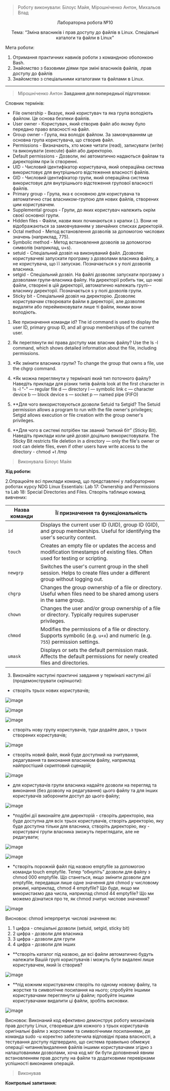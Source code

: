 > Роботу виконували: Білоус Майя, Мірошніченко Антон, Михальов Влад
<p align="center"> 
Лабораторна робота №10
</p>

<p align="center"> 
Тема: “Зміна власників і прав доступу до файлів в Linux. Спеціальні каталоги та файли в Linux”
</p>

Мета роботи: 

1. Отримання практичних навиків роботи з командною оболонкою Bash.
2. Знайомство з базовими діями при зміні власників файлів, .прав доступу до файлів 
3. Знайомство з спеціальними каталогами та файлами в Linux.

---

> Мірошніченко Антон
__Завдання для попередньої підготовки:__

Словник термінів:
- File ownership - Вказує, який користувач та яка група володіють файлом. Це основа безпеки файлів.
- User owner  - Користувач, який створив файл або якому було передано право власності на файл.
- Group owner - Група, яка володіє файлом. За замовчуванням це основна група користувача, що створив файл.
- Permissions - Визначають, хто може читати (read), записувати (write) та виконувати (execute) файл або директорію.
- Default permissions - Дозволи, які автоматично надаються файлам та директоріям при їх створенні.
- UID - Числовий ідентифікатор користувача, який операційна система використовує для внутрішнього відстеження власності файлів.
- GID - Числовий ідентифікатор групи, який операційна система використовує для внутрішнього відстеження групової власності файлів.
- Primary group - Група, яка є основною для користувача та автоматично стає власником-групою для нових файлів, створених цим користувачем.
- Supplemental groups - Групи, до яких користувач належить окрім своєї основної групи.
- Hidden files - Файли, назви яких починаються з крапки (.). Вони не відображаються за замовчуванням у звичайних списках директорій.
- Octal method - Метод встановлення дозволів за допомогою числових значень (наприклад, 775).
- Symbolic method - Метод встановлення дозволів за допомогою символів (наприклад, u+s).
- setuid - Спеціальний дозвіл на виконуваний файл. Дозволяє користувачеві запускати програму з дозволами власника файлу, а не користувача, що її запускає. Позначається s у полі дозволів власника.
- setgid - Спеціальний дозвіл. На файлі дозволяє запускати програму з дозволами групи-власника файлу. На директорії робить так, що нові файли, створені в цій директорії, автоматично належать групі--власнику директорії. Позначається s у полі дозволів групи.
- Sticky bit - Спеціальний дозвіл на директорію. Дозволяє користувачам створювати файли в директорії, але дозволяє видаляти або перейменовувати лише ті файли, якими вони володіють.

1. Яке призначення команди id?
The id command is used to display the user ID, primary group ID, and all group memberships of the current user.

2. Як переглянути які права доступу має власник файлу?
Use the ls -l command, which shows detailed information about the file, including permissions.

3. *Як змінити власника групи?
To change the group that owns a file, use the chgrp command.

4. *Як можна переглянути у терміналі який тип поточного файлу? Наведіть приклади для різних типів файлів
look at the first character in ls -l
"-" — regular file
d — directory
l — symbolic link
c — character device
b — block device
s — socket
p — named pipe (FIFO)

5. **Для чого використовуються дозволи Setuid та Setgid?
The Setuid permission allows a program to run with the file owner's privileges; Setgid allows execution or file creation with the group owner's privileges.

6. **Для чого в системі потрібен так званий “липкий біт” (Sticky Bit). Наведіть приклади коли цей дозвіл доцільно використовувати.
The Sticky Bit restricts file deletion in a directory — only the file's owner or root can delete files, even if other users have write access to the directory - chmod +t /tmp


> Виконувала Білоус Майя 

__Хід роботи:__

2.Опрацюйте всі приклади команд, що представлені у лабораторних роботах курсу NDG Linux Essentials: Lab 17: Ownership and Permissions та Lab 18: Special Directories and Files. Створіть таблицю команд вивчених:

| Назва команди | Її призначення та функціональність |
|-------------|-------------------------------|
| `id`        | Displays the current user ID (UID), group ID (GID), and group memberships. Useful for identifying the user's security context. |
| `touch`     | Creates an empty file or updates the access and modification timestamps of existing files. Often used for testing or scripting. |
| `newgrp`    | Switches the user's current group in the shell session. Helps to create files under a different group without logging out. |
| `chgrp`     | Changes the group ownership of a file or directory. Useful when files need to be shared among users in the same group. |
| `chown`     | Changes the user and/or group ownership of a file or directory. Typically requires superuser privileges. |
| `chmod`     | Modifies the permissions of a file or directory. Supports symbolic (e.g. `u+x`) and numeric (e.g. `755`) permission settings. |
| `umask`     | Displays or sets the default permission mask. Affects the default permissions for newly created files and directories. |

3. Виконайте наступні практичні завдання у терміналі наступні дії (продемонструвати скріншоти):
- створіть трьох нових користувачів;

![image](https://github.com/user-attachments/assets/e11da4bb-e423-4020-8986-b9b5ad8ba4cf)

![image](https://github.com/user-attachments/assets/0a68d03c-2810-479a-b303-e31fe1f64aad)

![image](https://github.com/user-attachments/assets/33f771d5-b75e-4788-acef-cbfbb2b86787)

- створіть нову групу користувачів, туди додайте двох, з трьох створених користувачів;

![image](https://github.com/user-attachments/assets/a13ae05b-3e9a-456b-8a31-6a4e3ef902b2)

- створіть новий файл, який буде доступний на зчитування, редагування та виконання власником файлу, наприклад найпростіший скриптовий сценарій;

![image](https://github.com/user-attachments/assets/9d5c0cde-031e-4744-9d43-730aa55b6a41)

- для користувачів групи власника надайте дозволи на перегляд та виконання (без дозволу на редагування) цього файлу та для інших користувачів заборонити доступ до цього файлу;

![image](https://github.com/user-attachments/assets/3013aa74-7d17-4851-9f2a-1c61ff668cd0)

- *подібні дії виконайте для директорій - створіть директорію, яка буде доступна для всіх трьох користувачів, створіть директорію, яку буде доступна тільки для власника, створіть директорію, яку - користувачі групи власника зможуть переглядати, але не редагувати;

![image](https://github.com/user-attachments/assets/880dbba6-c62b-4506-a779-173ef9b434f2)

![image](https://github.com/user-attachments/assets/99be51a7-5a6f-4bbc-bea8-36e550fe1506)

- *створіть порожній файл під назвою emptyfile за допомогою команди touch emptyfile. Тепер “обнуліть” дозволи для файлу з chmod 000 emptyfile. Що станеться, якщо змінити дозволи для emptyfile, передавши лише одне значення для chmod у числовому режимі, наприклад, chmod 4 emptyfile? Що буде, якщо ми використаємо два числа, наприклад chmod 44 emptyfile? Що ми можемо дізнатися про те, як chmod зчитує числове значення?

![image](https://github.com/user-attachments/assets/79613516-561d-4cc6-a020-6b06f3fe4e8a)

Висновок: chmod інтерпретує числові значення як:
1. 1 цифра - спеціальні дозволи (setuid, setgid, sticky bit)
2. 2 цифра - дозволи для власника
3. 3 цифра - дозволи для групи
4. 4 цифра - дозволи для інших

- **створіть каталог під назвою, де всі файли автоматично будуть належати Вашій групі користувачів і можуть бути видалені лише користувачем, який їх створив?

![image](https://github.com/user-attachments/assets/9a3a13af-bf78-42f5-b54e-458c61af0a5e)

- **під кожним користувачем створіть по одному новому файлу, та жорстке та символічне посилання на нього; спробуйте іншими користувачами переглянути ці файли; пробуйте іншими користувачами видалити ці файли, зробіть висновки.

![image](https://github.com/user-attachments/assets/3a2dab04-6d28-4009-a06b-cb5b59627ad0)

Висновок: Виконаний код ефективно демонструє роботу механізмів прав доступу Linux, створивши для кожного з трьох користувачів оригінальні файли з жорсткими та символічними посиланнями, де команда sudo -u коректно забезпечила відповідні права власності, а тестування доступу підтвердило, що система правильно обмежує операції читання/видалення файлів іншими користувачами згідно з налаштованими дозволами, хоча код міг би бути доповнений явним встановленням прав доступу на файли та додатковими перевірками успішності виконання операцій.

> Виконував 

__Контрольні запитання:__

